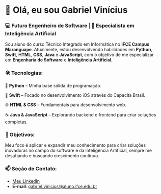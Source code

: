 # 👋 Olá, eu sou **Gabriel Vinícius**

###  💻 Futuro Engenheiro de Software | 🧠 Especialista em Inteligência Artificial

Sou aluno do curso Técnico Integrado em Informática no **IFCE Campus Maranguape**. Atualmente, estou desenvolvendo habilidades em **Python**, **Swift**, **HTML**, **CSS**, **Java** e **JavaScript**, com o objetivo de me especializar em **Engenharia de Software** e **Inteligência Artificial**.

### **🛠️ Tecnologias:**

🐍 **Python** – Minha base sólida de programação.

🍏 **Swift** – Focado no desenvolvimento iOS através do Capacita Brasil.

🌐 **HTML & CSS** – Fundamentais para desenvolvimento web.

☕ **Java & JavaScript** – Explorando backend e frontend para criar soluções completas.

### 🎯 Objetivos:
Meu foco é aplicar e expandir meu conhecimento para criar soluções inovadoras no campo do software e da Inteligência Artificial, sempre me desafiando e buscando crescimento contínuo.

### **📫 Seção de Contato:**
- [Meu LinkedIn](https://www.linkedin.com/in/gabriel-vinicius-bb726a32b/)
- **E-mail**: gabriel.vinicius@aluno.ifce.edu.br
